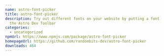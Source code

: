 ```yaml
---
name: astro-font-picker
title: astro-font-picker
description: Try out different fonts on your website by putting a font picker in
  the Astro Dev Toolbar
categories:
  - uncategorized
npmUrl: https://www.npmjs.com/package/astro-font-picker
homepageUrl: https://github.com/randombits-dev/astro-font-picker
downloads: 464
---
```

